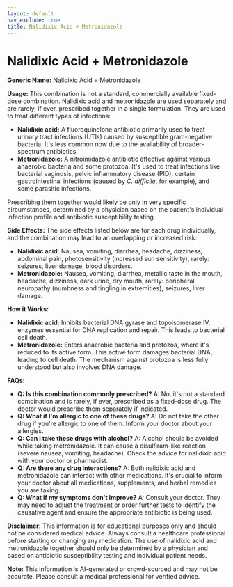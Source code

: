 ```yaml
---
layout: default
nav_exclude: true
title: Nalidixic Acid + Metronidazole
---
```


# Nalidixic Acid + Metronidazole

**Generic Name:** Nalidixic Acid + Metronidazole

**Usage:** This combination is not a standard, commercially available fixed-dose combination.  Nalidixic acid and metronidazole are used separately and are rarely, if ever, prescribed together in a single formulation.  They are used to treat different types of infections:

* **Nalidixic acid:** A fluoroquinolone antibiotic primarily used to treat urinary tract infections (UTIs) caused by susceptible gram-negative bacteria. It's less common now due to the availability of broader-spectrum antibiotics.
* **Metronidazole:**  A nitroimidazole antibiotic effective against various anaerobic bacteria and some protozoa. It's used to treat infections like bacterial vaginosis, pelvic inflammatory disease (PID), certain gastrointestinal infections (caused by *C. difficile*, for example), and some parasitic infections.

Prescribing them together would likely be only in very specific circumstances, determined by a physician based on the patient's individual infection profile and antibiotic susceptibility testing.


**Side Effects:** The side effects listed below are for each drug individually, and the combination may lead to an overlapping or increased risk:

* **Nalidixic acid:** Nausea, vomiting, diarrhea, headache, dizziness, abdominal pain, photosensitivity (increased sun sensitivity), rarely: seizures, liver damage, blood disorders.
* **Metronidazole:** Nausea, vomiting, diarrhea, metallic taste in the mouth, headache, dizziness, dark urine, dry mouth, rarely: peripheral neuropathy (numbness and tingling in extremities), seizures, liver damage.


**How it Works:**

* **Nalidixic acid:** Inhibits bacterial DNA gyrase and topoisomerase IV, enzymes essential for DNA replication and repair. This leads to bacterial cell death.
* **Metronidazole:** Enters anaerobic bacteria and protozoa, where it's reduced to its active form. This active form damages bacterial DNA, leading to cell death.  The mechanism against protozoa is less fully understood but also involves DNA damage.


**FAQs:**

* **Q: Is this combination commonly prescribed?** A: No, it's not a standard combination and is rarely, if ever, prescribed as a fixed-dose drug.  The doctor would prescribe them separately if indicated.
* **Q: What if I'm allergic to one of these drugs?** A:  Do not take the other drug if you're allergic to one of them. Inform your doctor about your allergies.
* **Q: Can I take these drugs with alcohol?** A:  Alcohol should be avoided while taking metronidazole.  It can cause a disulfiram-like reaction (severe nausea, vomiting, headache).  Check the advice for nalidixic acid with your doctor or pharmacist.
* **Q: Are there any drug interactions?** A:  Both nalidixic acid and metronidazole can interact with other medications.  It's crucial to inform your doctor about all medications, supplements, and herbal remedies you are taking.
* **Q: What if my symptoms don't improve?** A:  Consult your doctor.  They may need to adjust the treatment or order further tests to identify the causative agent and ensure the appropriate antibiotic is being used.


**Disclaimer:** This information is for educational purposes only and should not be considered medical advice.  Always consult a healthcare professional before starting or changing any medication.  The use of nalidixic acid and metronidazole together should only be determined by a physician and based on antibiotic susceptibility testing and individual patient needs.


**Note:** This information is AI-generated or crowd-sourced and may not be accurate. Please consult a medical professional for verified advice.